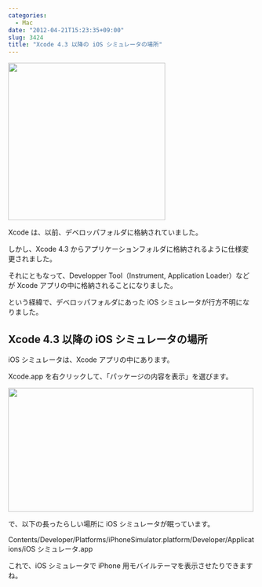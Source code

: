 ```yaml
---
categories:
  - Mac
date: "2012-04-21T15:23:35+09:00"
slug: 3424
title: "Xcode 4.3 以降の iOS シミュレータの場所"
---
```


<img alt="" src="/images/2012/04/3424_1.png" width="320" height="320">

Xcode は、以前、デベロッパフォルダに格納されていました。

しかし、Xcode 4.3 からアプリケーションフォルダに格納されるように仕様変更されました。

それにともなって、Developper Tool（Instrument, Application Loader）などが Xcode アプリの中に格納されることになりました。

という経緯で、デベロッパフォルダにあった iOS シミュレータが行方不明になりました。

## Xcode 4.3 以降の iOS シミュレータの場所

iOS シミュレータは、Xcode アプリの中にあります。

Xcode.app を右クリックして、「パッケージの内容を表示」を選びます。

<img alt="" src="/images/2012/04/3424_2.png" width="500" height="252">

で、以下の長ったらしい場所に iOS シミュレータが眠っています。

Contents/Developer/Platforms/iPhoneSimulator.platform/Developer/Applications/iOS シミュレータ.app

これで、iOS シミュレータで iPhone 用モバイルテーマを表示させたりできますね。
